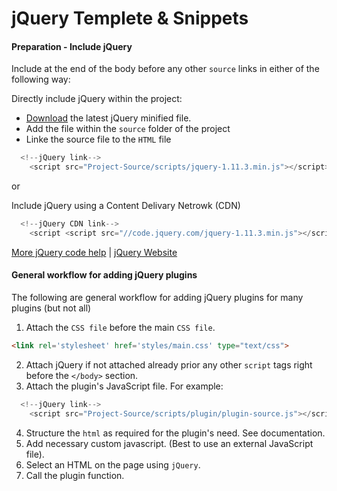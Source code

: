 <!--
GitHub Markdown System:
https://help.github.com/articles/markdown-basics/
https://guides.github.com/features/mastering-markdown/
-->

# jQuery Templete & Snippets

#### Preparation - Include jQuery
Include at the end of the body before any other ```source``` links in either of the following way:

Directly include jQuery within the project:
- [Download](https://jquery.com/download/) the latest jQuery minified file.
- Add the file within the ```source``` folder of the project
- Linke the source file to the ```HTML``` file
```javascript
  <!--jQuery link-->
    <script src="Project-Source/scripts/jquery-1.11.3.min.js"></script>    
```

or

Include jQuery using a Content Delivary Netrowk (CDN)
```javascript
  <!--jQuery CDN link-->
  	<script <script src="//code.jquery.com/jquery-1.11.3.min.js"></script>    
```
[More jQuery code help](https://github.com/bappygolder/HTML_Gold/blob/master/jquery.md) | 
[jQuery Website](https://jquery.com/download/)

#### General workflow for adding jQuery plugins
The following are general workflow for adding jQuery plugins for many plugins (but not all)

1. Attach the ```CSS file``` before the main ```CSS file```.

```html
<link rel='stylesheet' href='styles/main.css' type="text/css">
```

2. Attach jQuery if not attached already prior any other ```script``` tags right before the ```</body>``` section.
3. Attach the plugin's JavaScript file. For example:
```javascript
  <!--jQuery link-->
    <script src="Project-Source/scripts/plugin/plugin-source.js"></script> 
```
4. Structure the ```html``` as required for the plugin's need. See documentation.
5. Add necessary custom javascript. (Best to use an external JavaScript file).
6. Select an HTML on the page using ```jQuery```.
7. Call the plugin function.



<!--
New sections:
####Start New File
```javascript
```
-->